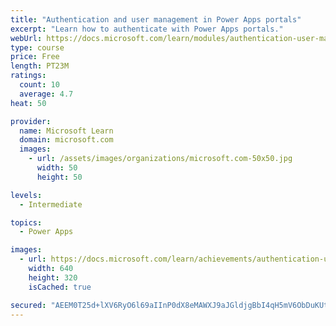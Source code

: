 ```yaml
---
title: "Authentication and user management in Power Apps portals"
excerpt: "Learn how to authenticate with Power Apps portals."
webUrl: https://docs.microsoft.com/learn/modules/authentication-user-management/
type: course
price: Free
length: PT23M
ratings:
  count: 10
  average: 4.7
heat: 50

provider:
  name: Microsoft Learn
  domain: microsoft.com
  images:
    - url: /assets/images/organizations/microsoft.com-50x50.jpg
      width: 50
      height: 50

levels:
  - Intermediate

topics:
  - Power Apps

images:
  - url: https://docs.microsoft.com/learn/achievements/authentication-user-management-social.png
    width: 640
    height: 320
    isCached: true

secured: "AEEM0T25d+lXV6RyO6l69aIInP0dX8eMAWXJ9aJGldjgBbI4qH5mV6ObDuKUtRmGr3vp3d158IC8cdsyeNxe4fjpqzfvEV9A1ce2De0SEZwvkNxVWJuOhWPTCVWW1Lm8pv4c22PxKX2RBZHiq/cF3//gHVQL3F1chbz5Teyj8PWd7eHIzhypp7/8dg7GnALOL4YFxHylMbCZB+MjNyscOntxRwxj+YOV5mgsRdZcdHmAQznt4uqoIt3WUyeiMsYajENG9bkccDCFGFoFy4Zf1RGpFaurekxUVUglW5FcKZ9IejUfxu5SYxVLL9Y5vYMUroL6V0VigR+ztj1oBtqXwzOrHhdLFk0WI23YXEPwDhR897+z+ERe04Ia5QPj1AfMcSjdbLN6DDzlGWUnf26y7A==;PAX8W66u93rKKLXuqfHm1g=="
---
```


